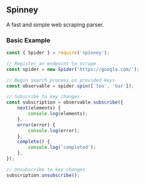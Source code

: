 ## Spinney

A fast and simple web scraping parser.

### Basic Example

```javascript
const { Spider } = require('spinney');

// Register an endpoint to scrape
const spider = new Spider('https://google.com/');

// Begin search process on provided keys
const observable = spider.spin(['foo', 'bar']);

// Subscribe to key changes
const subscription = observable.subscribe({
	next(elements) {
		console.log(elements);
	},
	error(error) {
		console.log(error);
	},
	complete() {
		console.log('completed');
	},
});

// Unsubscribe to key changes
subscription.unsubscribe();
```
